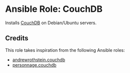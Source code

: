 # Ansible Role: CouchDB

Installs [CouchDB](http://couchdb.apache.org/) on Debian/Ubuntu servers.

## Credits

This role takes inspiration from the following Ansible roles:

- [andrewrothstein.couchdb](https://github.com/andrewrothstein/ansible-couchdb)
- [personnage.couchdb](https://github.com/personnage/ansible-role-couchdb)

